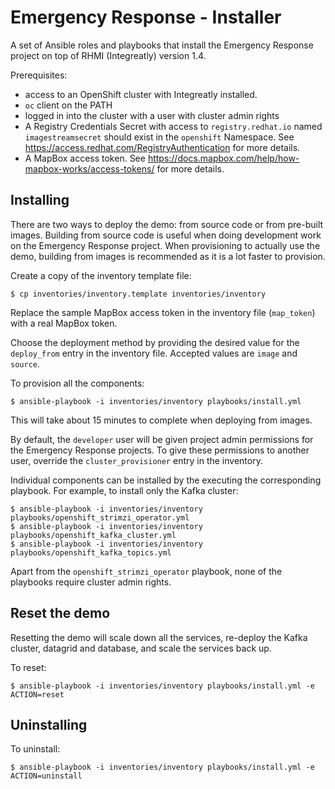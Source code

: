 # Emergency Response - Installer

A set of Ansible roles and playbooks that install the Emergency Response
project on top of RHMI (Integreatly) version 1.4.

Prerequisites:
* access to an OpenShift cluster with Integreatly installed.
* `oc` client on the PATH
* logged in into the cluster with a user with cluster admin rights
* A Registry Credentials Secret with access to `registry.redhat.io` named `imagestreamsecret` should exist in the `openshift` Namespace. See https://access.redhat.com/RegistryAuthentication for more details.
* A MapBox access token. See https://docs.mapbox.com/help/how-mapbox-works/access-tokens/ for more details.

## Installing

There are two ways to deploy the demo: from source code or from pre-built images. Building from source code is useful when doing development work on the Emergency Response project. When provisioning to actually use the demo, building from images is recommended as it is a lot faster to provision.

Create a copy of the inventory template file:
```
$ cp inventories/inventory.template inventories/inventory
```

Replace the sample MapBox access token in the inventory file (`map_token`) with a real MapBox token.

Choose the deployment method by providing the desired value for the `deploy_from` entry in the inventory file. Accepted values are `image` and `source`.

To provision all the components:
```
$ ansible-playbook -i inventories/inventory playbooks/install.yml
```

This will take about 15 minutes to complete when deploying from images.

By default, the `developer` user will be given project admin permissions for
the Emergency Response projects. To give these permissions to another user,
override the `cluster_provisioner` entry in the inventory.

Individual components can be installed by the executing the corresponding playbook. For example, to install only the Kafka cluster:
```
$ ansible-playbook -i inventories/inventory playbooks/openshift_strimzi_operator.yml
$ ansible-playbook -i inventories/inventory playbooks/openshift_kafka_cluster.yml
$ ansible-playbook -i inventories/inventory playbooks/openshift_kafka_topics.yml
```

Apart from the `openshift_strimzi_operator` playbook, none of the playbooks require cluster admin rights.

## Reset the demo

Resetting the demo will scale down all the services, re-deploy the Kafka cluster, datagrid and database, and scale the services back up.

To reset:
```
$ ansible-playbook -i inventories/inventory playbooks/install.yml -e ACTION=reset
```

## Uninstalling

To uninstall:
```
$ ansible-playbook -i inventories/inventory playbooks/install.yml -e ACTION=uninstall
```

